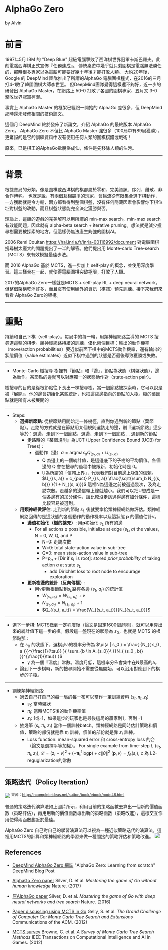 # AlphaGo Zero
by Alvin

# 前言
1997年5月 IBM 的 "Deep Blue" 超級電腦擊敗了西洋棋世界冠軍卡斯巴羅夫。此刻電腦西洋棋正式宣佈『任務達成』。
傳統桌遊中幾乎就只剩圍棋是電腦無法勝任的，那時很多專家以為電腦可能要好幾十年後才能打敗人類。
大約20年後，Google 的 DeepMind 團隊推出了所謂的AlphaGo 電腦圍棋程式，在2016的三月打4-1敗了韓國圍棋大師李世乭。
但DeepMind團隊覺得這樣還不夠好，近一步的研發出 AlphaGo Master，在網路上 50-0 打敗了各國的圍棋專家、五月又 3-0 擊敗世界冠軍柯潔。

事實上 AlphaGo Master 的框架已經跟一開始的 AlphaGo 差很多，但 DeepMind 那時還未發佈相關的技術論文。

這個月 DeepMind 終於發佈了新論文，介紹 AlphaGo 的最終版本 AlphaGo Zero。 AlphaGo Zero 不但比 AlphaGo Master 強很多（100局中有89局獲勝），更驚訝的是它的訓練資料中沒有使用任何人類的圍棋棋譜或戰術！

原來，已是棋王的AlphaGo欲脫俗成仙，條件是先移除人類的沾污。

---

# 背景
根據賽局的分類，像是圍棋或西洋棋的棋都屬於零和、完美資訊、序列、離散、非合作博弈。 
也就是說，有兩個互相競爭的玩家，會輪流從有限集合選下棋動作，一方獲勝就是令方輸，兩方都看得到整個棋盤，沒有任何隱藏因素會影響你下棋位址對棋盤的改動，而且棋盤狀態能完全決定獲勝與否。

理論上，這類的遊戲的完美解可以用所謂的 min-max search。min-max search 有效能問題，因此就有 alpha-beta search + iterative pruning。想法就是減少搜尋樹需要被探索的地方。但這樣仍無法產生夠強的圍棋AI。

2006 Remi Coultan https://hal.inria.fr/inria-00116992/document 對電腦圍棋搜尋樹太龐大的問題提出了一半的解答。他們提出用 Monte-carlo Tree-search（MCTS）來有效模擬最佳步法。

而 2016 AlphaGo 基於 MCTS，進一步加上 self-play 的概念，並使用深度學習。這三樣合在一起，就使得電腦圍棋突破極限，打敗了人類。

2017的AlphaGo Zero一樣就是MCTS + self-play RL + deep neural network，但整個架構乾淨許多，而且沒有使用額外的資訊（棋譜）預先訓練。接下來我們來看看 AlphaGo Zero的架構。

---

# 重點
持續和自己下棋（self-play）。每局中的每一輪，用類神經網路主導的 MCTS 搜尋選這輪的棋步。類神經網路持續的訓練，優化兩個目標：輸出的動作機率（move/action probabilities）要近似前面下棋中的MCTS動作機率，還有輸出的狀態價值（value estimates）近似下棋中遇到的狀態是否最後導致獲勝或失敗。

----

* Monte-Carlo 樹搜尋
樹裡有『節點』和『邊』，節點為狀態（棋盤狀態），邊為動作。某節點的邊就可以對應獨一的狀態動作對（state-action pair）。

樹搜尋的目的是從根節點往下長出一棵搜尋樹。當一個節點被探索時，它可以說是被『展開』，他的邊會初始化某些統計，也把這些邊指向的節點加入樹。樹的葉節點就是所有未被展開的

----

* Steps:
    * **選擇新節點**: 從根節點用開始走一條樹徑，直到你遇到新的節點（葉節點）。走路的方式就是在節點用某個規則選該走的邊，則『選新節點』這步等於：選邊，走到下一個節點，選邊，走到下一個節點 ... 遇到新的節點
        * 走路時的『某個規則』為UCT (Upper Confidence Bound (UCB) for Trees)：
            * 選動作（邊）$a = \mathrm{argmax}_a Q_{(s_t, a)} + U_{(s_t, a)}$
                * Q 為邊上的一個統計值，是這邊底下的子樹的平均價值。各個邊的 Q 會在搜尋的過程中被跟新，初始化時是 0。
                * U為所謂的「信賴上界」，代表我們對目前邊上Q值的信賴。
$U_{(s, a)} = c_{puct} P_{(s, a)} \frac{\sqrt{\sum_b N_{(s, b)}} }{1 + N_{(s, a)}}$
這裡N為這邊之前被選過幾次，及為走訪次數。走越多的邊信賴上線就越小。我們可以把U想成是一個各邊有的加分條件，讓比較沒走訪過得邊有加分條件，這樣比較容易被選到。
    * **用類神經做評估**: 走到新的節點 $s_L$ 後就要拿給類神經網路做評估。類神經網路回傳的是這狀態的各個動作的動作機率以及這狀態 $\mathbf{p}$ 的價值估計$v$。
        * **邊值初始化（樹的擴充）**: 用$\mathbf{p}$初始化 $s_L$ 所有的邊
            * For all actions $a$ possible, initialize at edge ($s_L, a$) the values, N = 0, W, Q, and P 
                * N=0: 走訪次數
                * W=0: total state-action value in sub-tree
                * Q=0: mean state-action value in sub-tree
                * P=$p_a$ + [$\mathrm{Dir}$ if $s_L$ is root]: stored *prior probability* of taking action $a$ at state $s_L$
                    * add Dirichlet loss to root node to encourage exploration
        * **更新樹邊的統計（反向傳播）**: 
            * 用$v$更新根節點到$s_L$路徑各邊 ($s_t$, $a_t$) 的統計值 
                * $W_{(s_t, a_t)} = W_{(s_t, a_t)} + v$
                * $N_{(s_t, a_t)} = N_{(s_t, a_t)} + 1$
                * $Q_{(s_t, a_t)} = \frac{W_{(s_t, a_t})}{N_({s_t, a_t})}$

---

* 選下一步棋: MCTS做到一定程度後（論文是固定1600個迴圈），就可以用算出來的統計值下這一步的棋。假設這一盤現在的狀態為 $s_0$，也就是 MCTS 的根節點那：
    * 在 $s_0$ 的狀態下，選棋步a的機率分佈為 $\pi(a | s_0 ) = \frac{ {N_{( s_0 , a )}}^{\frac{1}{\tau}} }{ \sum_{b \in A_{s_0}}\  {{N_{ (s_0 , b)} }}^{\frac{1}{\tau}}  }$ 
        * $\gamma$ 為一個『溫度』常數。溫度月低，這機率分佈會集中在N最高的a。
    * 論到下一步棋時，新的搜尋開始不需要從無開始，可以沿用對應到下的棋步的子樹。

---

* 訓練類神經網路:
    * 過去自己打自己的每一局的每一布可以當作一筆訓練資料 $(s_t, \pi_t, z_t)$
        * $s_t$: 當時盤狀
        * $\pi_t$: 當時MCTS後的動作機率值
        * $z_t$: 1或-1，如果這步的玩家也是最後這局的贏家則1，否則 -1
    * 抽幾筆 $(s_t, \pi_t, z_t)$ 當作一個訓練batch。類神經網路是同時估計策略和價值，策略的部份就是靠 $\pi_t$ 訓練，價值的部份就是靠 $z_t$ 訓練。
        * Loss function: mean-squared error 和 cross-entropy loss 的合（論文是選擇平等加權）。
For single example from time-step $t$, $(s_t , \pi_t , z_t )$, $\mathcal{L} = (z_t-v)^2 + (-\mathbf{\pi_t}^{\intercal}\mathrm{log}\mathbf{p}) + c\|\theta\|^2$
$(\mathbf{p}, v) = f_\theta(s_t)$, $c$ 為 L2-reguglarization的常數

---

## 策略迭代（Policy Iteration）

![](http://incompleteideas.net/sutton/book/ebook/figtmp18.png)
<sup>來源：http://incompleteideas.net/sutton/book/ebook/node46.html</sup>

普通的策略迭代演算法如上圖片所示，利用目前的策略函數去算出一個新的價值函數（策略評估），再用用新的價值函數導出新的策略函數（策略改進），這樣交互作用使得兩函數趨近於最佳。

AlphaGo Zero 自己對自己的學習演算法可以視為一種近似策略迭代的演算法，這裡用MCTS的計算和類神經網路的學習來做一種間接的策略評估和策略改進。
![](https://i.imgur.com/yluUf60.png)

## References
* [DeepMind AlphaGo Zero 網誌](https://deepmind.com/blog/alphago-zero-learning-scratch/)
"AlphaGo Zero: Learning from scratch"
DeepMind Blog Post

* [AlphaGo Zero paper](https://www.nature.com/articles/nature24270.epdf?author_access_token=VJXbVjaSHxFoctQQ4p2k4tRgN0jAjWel9jnR3ZoTv0PVW4gB86EEpGqTRDtpIz-2rmo8-KG06gqVobU5NSCFeHILHcVFUeMsbvwS-lxjqQGg98faovwjxeTUgZAUMnRQ) 
Silver, D. et al. *Mastering the game of Go without
human knowledge* Nature. (2017)
* [原AlphaGo paper](https://storage.googleapis.com/deepmind-media/alphago/AlphaGoNaturePaper.pdf)
Silver, D. et al. *Mastering the game of Go with deep neural networks and tree
search* Nature. (2016)
* [Paper discussing using MCTS in Go](http://www0.cs.ucl.ac.uk/staff/d.silver/web/Publications_files/grand-challenge.pdf)
Gelly, S. et al. *The Grand Challenge of Computer Go:
Monte Carlo Tree Search and Extensions* Communications of the ACM. (2012)
* [MCTS survey](https://www.researchgate.net/publication/235985858_A_Survey_of_Monte_Carlo_Tree_Search_Methods)
Browne, C. et al. *A Survey of Monte Carlo Tree Search Methods* IEEE Transactions on Computational Intelligence and AI in Games. (2012)
